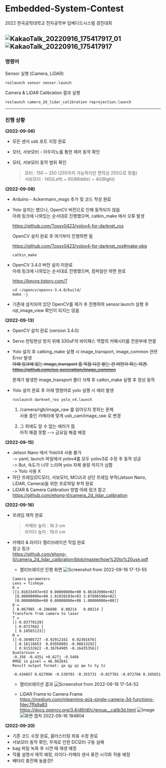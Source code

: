 # Embedded-System-Contest
   
2022 한국공학대학교 전자공학부 임베디드시스템 경진대회   

![KakaoTalk_20220916_175417917_01](https://user-images.githubusercontent.com/86957779/190599690-af84a95d-373e-4e92-aee9-21f6c8fdbec0.jpg)
![KakaoTalk_20220916_175417917](https://user-images.githubusercontent.com/86957779/190599709-ffaa85e7-c243-48ac-99f2-f410f173140a.jpg)
---

### 명령어   

Sensor 실행 (Camera, LiDAR)   
```
roslaunch sensor sensor.launch
```
Camera & LiDAR Calibration 결과 실행   
```
roslaunch camera_2d_lidar_calibration reprojection.launch
```

---

### 진행 상황   


**(2022-09-06)**

* 모든 센서 usb 포트 지정 완료

* 모터, 서보모터 - 아두이노를 통한 제어 동작 확인

* 모터, 서보모터 동작 범위 확인   

  > 모터 : 150 ~ 250 (255까지 가능하지만 편의상 250으로 맞춤)   
  > 서보모터 : 140(Left) ~ 90(Middle) ~ 40(Right)   
  
   
**(2022-09-08)**

* Arduino - Ackermann_msgs 추가 및 코드 작성 완료   

* Yolo 설치는 했으나, OpenCV 버전으로 인해 동작되지 않음   
   아래 링크에 나와있는 순서대로 진행했으며, catkin_make 에서 오류 발생   
   
   https://github.com/Tossy0423/yolov4-for-darknet_ros   
   
   OpenCV 설치 완료 후 여기부터 진행하면 됨   
   
   https://github.com/Tossy0423/yolov4-for-darknet_ros#make-pkg   
   ```
   catkin_make
   ```
* OpenCV 3.4.0 버전 설치 미완료   
   아래 링크에 나와있는 순서대로 진행했으며, 컴파일만 하면 완료   
   
   https://keyog.tistory.com/7   
   ```
   cd ~/opencv/opencv-3.4.0/build/
   make -j
   ```
* 기존에 설치되어 있던 OpenCV를 제거 후 진행하여 sensor.launch 실행 후 rqt_image_view 확인이 되지는 않음


**(2022-09-13)**

* OpenCV 설치 완료 (version 3.4.0)   

* Servo 헌팅현상 방지 위해 330uF의 바이패스 역할의 커패시터를 전원부에 연결 

* Yolo 설치 후 catking_make 실행 시 image_transport, image_common 관련 Error 발생   
  ~~아래 링크에 있는 image_transport 를 직접 다운 받는 건 어떤가 하는 의견.~~   
  ~~https://github.com/ros-perception/image_common~~   
  
  문제가 발생한 image_transport 폴더 삭제 후 catkin_make 실행 후 정상 동작   
   
* Yolo 설치 완료 후 아래 명령어로 yolo 실행 시 에러 발생
  ```
  roslaunch darknet_ros yolo_v4.launch
  ```
  1) /camera/rgb/image_raw 를 읽어오지 못하는 문제   
     사용 중인 카메라에 맞게 usb_cam/image_raw 로 변경   
     
  2) 그 외에도 알 수 없는 에러가 뜸   
     아직 해결 못함 --> 금요일 해결 예정


**(2022-09-15)**   

* Jetson Nano 에서 YoloV4 사용 불가   
  -> yaml, launch 파일에서 yolov4를 모두 yolov3로 수정 후 동작 성공   
  -> But, 속도가 너무 느리며 yolo 자체 용량 차지가 심함   
  -> Yolo 사용 X   
* 하단 프레임(DC모터, 서보모터, MCU)과 상단 프레임 부착(Jetson Nano, LiDAR, Camera)을 위한 프로파일 부착 완료   
* LiDAR & Camera Calibration 방법 아래 링크 참고   
  https://github.com/ehong-tl/camera_2d_lidar_calibration   


**(2022-09-16)**   

* 프레임 제작 완료   
  > 카메라 높이 : 16.3 cm   
  > 라이다 높이 : 19.0 cm   

* 카메라 & 라이다 캘리브레이션 작업 완료   
  참고 링크   
  https://github.com/ehong-tl/camera_2d_lidar_calibration/blob/master/how%20to%20use.pdf   
  
  - 캘리브레이션 진행 화면
  ![Screenshot from 2022-09-16 17-13-55](https://user-images.githubusercontent.com/96249554/190599502-17fb2c1d-2463-49e5-85fc-4a32be8ffcd8.png)

     
   ```
   Camera parameters
   Lens = fisheye
   K =
   [[1.01633497e+03 0.00000000e+00 6.86163990e+02]
    [0.00000000e+00 1.01039193e+03 3.87096590e+02]
    [0.00000000e+00 0.00000000e+00 1.00000000e+00]]
   D =
   [ 0.067985 -0.106608  0.00214   0.00214 ]
   Transform from camera to laser
   T = 
   [[-0.03770139]
    [-0.0727662 ]
    [ 0.10565133]]
   R = 
   [[-0.36905727 -0.92912161  0.02301676]
    [-0.16116653  0.03958803 -0.98613292]
    [ 0.91532622 -0.36764905 -0.16435356]]
   Quaternion = 
   -0.356 -0.435i +0.627j -0.540k
   RMSE in pixel = 46.982641
   Result output format: qx qy qz qw tx ty tz
   ```
   
   ```
   -0.434657 0.627096 -0.539703 -0.355731 -0.037701 -0.072766 0.105651
   ```
   
   - 캘리브레이션 결과
   ![Screenshot from 2022-09-16 17-54-52](https://user-images.githubusercontent.com/96249554/190599124-ed285672-170b-428b-bdf7-b168ffbcc2fa.png)
   
   - LiDAR Frame to Camera Frame   
   https://medium.com/mlearning-ai/a-single-camera-3d-functions-fdec7ffa9a83   
   https://docs.opencv.org/3.4/d9/d0c/group__calib3d.html
   ![image](https://user-images.githubusercontent.com/86957779/190612827-b2205850-f6b7-4734-ac3a-86f3c85af870.png)
   ![화면 캡처 2022-09-16 184804](https://user-images.githubusercontent.com/86957779/190611424-0b1d273f-22ac-4f83-b6ed-f68f8bde11f6.png)


**(2022-09-20)**

* 기존 코드 수정 완료, 클러스터링 좌표 수정 완료
* 서보모터 동작 확인, 무게로 인한 DC모터 구동 실패
* bag 파일 녹화 후 시연 때 재생 예정
* 작품 설명서 제작 예정, 라이다-카메라 센서 퓨전 시각화 적용 예정
* 배터리 충전해 놓을것!!

